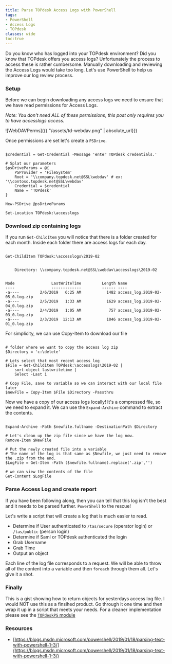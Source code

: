 ```yaml
---
title: Parse TOPdesk Access Logs with PowerShell
tags:
- PowerShell
- Access Logs
- TOPdesk
classes: wide
toc:true
---
```


Do you know who has logged into your TOPdesk environment? Did you know that TOPdesk offers you access logs? Unfortunately the process to access these is rather cumbersome. Manually downloading and reviewing the Access Logs would take too long. Let's use PowerShell to help us improve our log review process.

### Setup

Before we can begin downloading any access logs we need to ensure that we have read permissions for Access Logs.

*Note: You don't need ALL of these permissions, this post only requires you to have accesslogs access.*

![WebDAVPerms]({{ "/assets/td-webdav.png" | absolute_url}})

Once permissions are set let's create a `PSDrive`.

```

$credential = Get-Credential -Message 'enter TOPdesk credentials.'

# Splat our parameters
$psDriveParams = @{
    PSProvider = 'FileSystem'
    Root = '\\company.topdesk.net@SSL\webdav' # ex: '\\contoso.topdesk.net@SSL\webdav'
    Credential = $credential
    Name = 'TOPdesk'
}

New-PSDrive @psDriveParams

Set-Location TOPdesk:\accesslogs

```

### Download zip containing logs

If you run `Get-ChildItem` you will notice that there is a folder created for each month. Inside each folder there are access logs for each day.

```

Get-ChildItem TOPdesk:\accesslogs\2019-02


    Directory: \\company.topdesk.net@SSL\webdav\accesslogs\2019-02


Mode                LastWriteTime         Length Name
----                -------------         ------ ----
-a----         2/6/2019   6:25 AM           1482 access_log.2019-02-05_0.log.zip
-a----         2/5/2019   1:33 AM           1629 access_log.2019-02-04_0.log.zip
-a----         2/4/2019   1:05 AM            757 access_log.2019-02-03_0.log.zip
-a----         2/3/2019  12:13 AM           1046 access_log.2019-02-01_0.log.zip

```

For simplicity, we can use Copy-Item to download our file

```

# folder where we want to copy the access log zip
$Directory = 'c:\delete'

# Lets select that most recent access log
$File = Get-Childitem TOPdesk:\accesslogs\2019-02 |
    sort-object lastwritetime |
    Select -Last 1

# Copy File, save to variable so we can interact with our local file later
$newFile = Copy-Item $File $Directory -Passthru
```

Now we have a copy of our access logs locally! It's a compressed file, so we need to expand it. We can use the `Expand-Archive` command to extract the contents.

```

Expand-Archive -Path $newfile.fullname -DestinationPath $Directory

# Let's clean up the zip file since we have the log now.
Remove-Item $NewFile

# Put the newly created file into a variable
# The name of the log is that same as $Newfile, we just need to remove the .zip from the end.
$LogFile = Get-Item -Path ($newfile.fullname).replace('.zip','')

# we can view the contents of the file
Get-Content $LogFile
```

### Parse Access Log and create report

If you have been following along, then you can tell that this log isn't the best and it needs to be parsed further. `PowerShell` to the rescue!

Let's write a script that will create a log that is much easier to read.

* Determine if User authenticated to `/tas/secure` (operator login) or `/tas/public` (person login)
* Determine if Saml or TOPdesk authenticated the login
* Grab Username
* Grab Time
* Output an object

Each line of the log file corresponds to a request. We will be able to throw all of the content into a variable and then `foreach` through them all. Let's give it a shot.

### Finally

This is a gist showing how to return objects for yesterdays access log file. I would NOT use this as a finsihed product. Go through it one time and then wrap it up in a script that meets your needs. For a cleaner implementation please see the [`TOPdeskPS` module](https://github.com/andrewpla/topdeskps)

<script src="https://gist.github.com/AndrewPla/23080ccc157a82a750f48a629914ddc5.js"></script>

### Resources

* [https://blogs.msdn.microsoft.com/powershell/2019/01/18/parsing-text-with-powershell-1-3/](https://blogs.msdn.microsoft.com/powershell/2019/01/18/parsing-text-with-powershell-1-3/)
